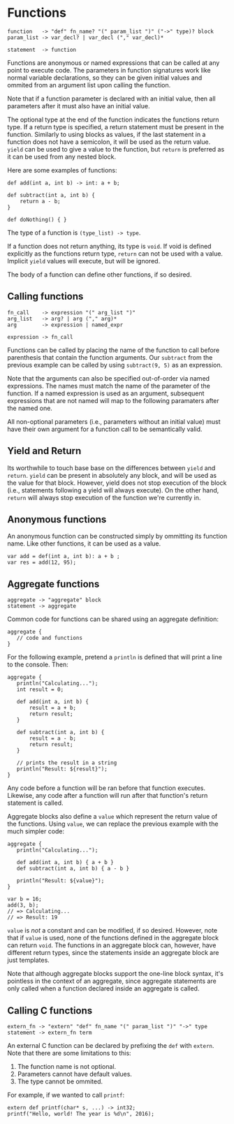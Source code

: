 # Functions

    function   -> "def" fn_name? "(" param_list ")" ("->" type)? block
    param_list -> var_decl? | var_decl ("," var_decl)*

    statement  -> function

Functions are anonymous or named expressions that can be called at any point to execute code. The parameters in function signatures work like normal variable declarations, so they can be given initial values and ommited from an argument list upon calling the function.

Note that if a function parameter is declared with an initial value, then all parameters after it must also have an initial value.

The optional type at the end of the function indicates the functions return type. If a return type is specified, a return statement must be present in the function. Similarly to using blocks as values, if the last statement in a function does not have a semicolon, it will be used as the return value. `yield` can be used to give a value to the function, but `return` is preferred as it can be used from any nested block.

Here are some examples of functions:

    def add(int a, int b) -> int: a + b;

    def subtract(int a, int b) {
        return a - b;
    }

    def doNothing() { }

The type of a function is `(type_list) -> type`.

If a function does not return anything, its type is `void`. If void is defined explicitly as the functions return type, `return` can not be used with a value. Implicit `yield` values will execute, but will be ignored.

The body of a function can define other functions, if so desired.

## Calling functions

    fn_call    -> expression "(" arg_list ")"
    arg_list   -> arg? | arg ("," arg)*
    arg        -> expression | named_expr

    expression -> fn_call

Functions can be called by placing the name of the function to call before parenthesis that contain the function arguments. Our `subtract` from the previous example can be called by using `subtract(9, 5)` as an expression.

Note that the arguments can also be specified out-of-order via named expressions. The names must match the name of the parameter of the function. If a named expression is used as an argument, subsequent expressions that are not named will map to the following paramaters after the named one.

All non-optional parameters (i.e., parameters without an initial value) must have their own argument for a function call to be semantically valid.

## Yield and Return

Its worthwhile to touch base base on the differences between `yield` and `return`. `yield` can be present in absolutely any block, and will be used as the value for that block. However, yield does not stop execution of the block (i.e., statements following a yield will always execute). On the other hand, `return` will always stop execution of the function we're currently in.

## Anonymous functions

An anonymous function can be constructed simply by ommitting its function name. Like other functions, it can be used as a value.

    var add = def(int a, int b): a + b ;
    var res = add(12, 95);

## Aggregate functions

    aggregate -> "aggregate" block
    statement -> aggregate

Common code for functions can be shared using an aggregate definition:

    aggregate {
       // code and functions
    }

For the following example, pretend a `println` is defined that will print a line to the console. Then:

    aggregate {
       println("Calculating...");
       int result = 0;

       def add(int a, int b) {
           result = a + b;
           return result;
       }

       def subtract(int a, int b) {
           result = a - b;
           return result;
       }

       // prints the result in a string
       println("Result: ${result}");
    }

Any code before a function will be ran before that function executes. Likewise, any code after a function will run after that function's return statement is called.

Aggregate blocks also define a `value` which represent the return value of the functions. Using `value`, we can replace the previous example with the much simpler code:

    aggregate {
       println("Calculating...");

       def add(int a, int b) { a + b }
       def subtract(int a, int b) { a - b }

       println("Result: ${value}");
    }

    var b = 16;
    add(3, b);
    // => Calculating...
    // => Result: 19


`value` is _not_ a constant and can be modified, if so desired. However, note that if `value` is used, none of the functions defined in the aggregate block can return `void`. The functions in an aggregate block can, however, have different return types, since the statements inside an aggregate block are just templates.

Note that although aggregate blocks support the one-line block syntax, it's pointless in the context of an aggregate, since aggregate statements are only called when a function declared inside an aggregate is called.

## Calling C functions

    extern_fn -> "extern" "def" fn_name "(" param_list ")" "->" type
    statement -> extern_fn term

An external C function can be declared by prefixing the `def` with `extern`. Note that there are some limitations to this:

1. The function name is not optional.
2. Parameters cannot have default values.
3. The type cannot be ommited.

For example, if we wanted to call `printf`:

    extern def printf(char* s, ...) -> int32;
    printf("Hello, world! The year is %d\n", 2016);
